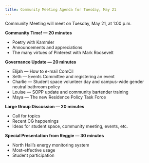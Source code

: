 ```yaml
---
title: Community Meeting Agenda for Tuesday, May 21
---
```

Community Meeting will meet on Tuesday, May 21, at 1:00 p.m. 

**Community Time! &mdash; 20 minutes**
* Poetry with Kammler
* Announcements and appreciations
* The many virtues of Pinterest with Mark Roosevelt

**Governance Update &mdash; 20 minutes**
* Elijah &mdash; How to e-mail ComCil
* Seth &mdash; Events Committee and registering an event
* Charlie &mdash; Student space volunteer day and campus-wide gender neutral bathroom policy
* Louise &mdash; SOPP update and community bartender training
* Maya &mdash; The new Residence Policy Task Force

**Large Group Discussion &mdash; 20 minutes**
* Call for topics
* Recent CG happenings
* Ideas for student space, community meeting, events, etc.

**Special Presentation from Reggie &mdash; 30 minutes**
* North Hall&rsquo;s energy monitoring system
* Most-effective usage
* Student participation
